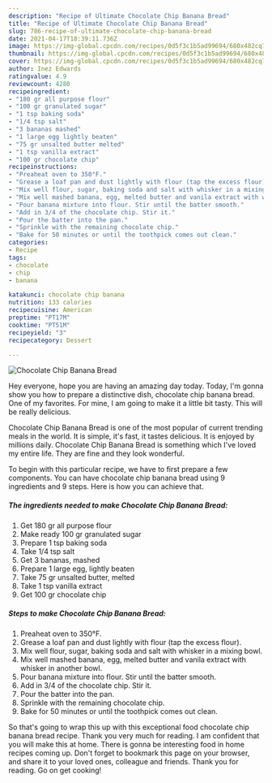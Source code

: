 ```yaml
---
description: "Recipe of Ultimate Chocolate Chip Banana Bread"
title: "Recipe of Ultimate Chocolate Chip Banana Bread"
slug: 786-recipe-of-ultimate-chocolate-chip-banana-bread
date: 2021-04-17T18:39:11.736Z
image: https://img-global.cpcdn.com/recipes/0d5f3c1b5ad99694/680x482cq70/chocolate-chip-banana-bread-recipe-main-photo.jpg
thumbnail: https://img-global.cpcdn.com/recipes/0d5f3c1b5ad99694/680x482cq70/chocolate-chip-banana-bread-recipe-main-photo.jpg
cover: https://img-global.cpcdn.com/recipes/0d5f3c1b5ad99694/680x482cq70/chocolate-chip-banana-bread-recipe-main-photo.jpg
author: Inez Edwards
ratingvalue: 4.9
reviewcount: 4280
recipeingredient:
- "180 gr all purpose flour"
- "100 gr granulated sugar"
- "1 tsp baking soda"
- "1/4 tsp salt"
- "3 bananas mashed"
- "1 large egg lightly beaten"
- "75 gr unsalted butter melted"
- "1 tsp vanilla extract"
- "100 gr chocolate chip"
recipeinstructions:
- "Preaheat oven to 350°F."
- "Grease a loaf pan and dust lightly with flour (tap the excess flour)."
- "Mix well flour, sugar, baking soda and salt with whisker in a mixing bowl."
- "Mix well mashed banana, egg, melted butter and vanila extract with whisker in another bowl."
- "Pour banana mixture into flour. Stir until the batter smooth."
- "Add in 3/4 of the chocolate chip. Stir it."
- "Pour the batter into the pan."
- "Sprinkle with the remaining chocolate chip."
- "Bake for 50 minutes or until the toothpick comes out clean."
categories:
- Recipe
tags:
- chocolate
- chip
- banana

katakunci: chocolate chip banana 
nutrition: 133 calories
recipecuisine: American
preptime: "PT17M"
cooktime: "PT51M"
recipeyield: "3"
recipecategory: Dessert

---
```



![Chocolate Chip Banana Bread](https://img-global.cpcdn.com/recipes/0d5f3c1b5ad99694/680x482cq70/chocolate-chip-banana-bread-recipe-main-photo.jpg)

Hey everyone, hope you are having an amazing day today. Today, I'm gonna show you how to prepare a distinctive dish, chocolate chip banana bread. One of my favorites. For mine, I am going to make it a little bit tasty. This will be really delicious.

Chocolate Chip Banana Bread is one of the most popular of current trending meals in the world. It is simple, it's fast, it tastes delicious. It is enjoyed by millions daily. Chocolate Chip Banana Bread is something which I've loved my entire life. They are fine and they look wonderful.




To begin with this particular recipe, we have to first prepare a few components. You can have chocolate chip banana bread using 9 ingredients and 9 steps. Here is how you can achieve that.

<!--inarticleads1-->

##### The ingredients needed to make Chocolate Chip Banana Bread:

1. Get 180 gr all purpose flour
1. Make ready 100 gr granulated sugar
1. Prepare 1 tsp baking soda
1. Take 1/4 tsp salt
1. Get 3 bananas, mashed
1. Prepare 1 large egg, lightly beaten
1. Take 75 gr unsalted butter, melted
1. Take 1 tsp vanilla extract
1. Get 100 gr chocolate chip




<!--inarticleads2-->

##### Steps to make Chocolate Chip Banana Bread:

1. Preaheat oven to 350°F.
1. Grease a loaf pan and dust lightly with flour (tap the excess flour).
1. Mix well flour, sugar, baking soda and salt with whisker in a mixing bowl.
1. Mix well mashed banana, egg, melted butter and vanila extract with whisker in another bowl.
1. Pour banana mixture into flour. Stir until the batter smooth.
1. Add in 3/4 of the chocolate chip. Stir it.
1. Pour the batter into the pan.
1. Sprinkle with the remaining chocolate chip.
1. Bake for 50 minutes or until the toothpick comes out clean.




So that's going to wrap this up with this exceptional food chocolate chip banana bread recipe. Thank you very much for reading. I am confident that you will make this at home. There is gonna be interesting food in home recipes coming up. Don't forget to bookmark this page on your browser, and share it to your loved ones, colleague and friends. Thank you for reading. Go on get cooking!
